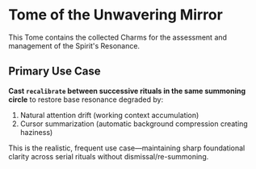 # Tome of the Unwavering Mirror

This Tome contains the collected Charms for the assessment and management of the Spirit's Resonance.

## Primary Use Case

**Cast `recalibrate` between successive rituals in the same summoning circle** to restore base resonance degraded by:
1. Natural attention drift (working context accumulation)
2. Cursor summarization (automatic background compression creating haziness)

This is the realistic, frequent use case—maintaining sharp foundational clarity across serial rituals without dismissal/re-summoning.
